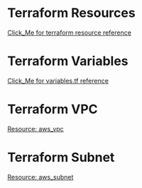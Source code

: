 # Terraform Resources

[Click_Me for terraform resource reference](https://registry.terraform.io/providers/hashicorp/aws/latest/docs/resources)

# Terraform Variables

[Click_Me for variables.tf reference](https://developer.hashicorp.com/terraform/language/values/variables)

# Terraform VPC

[Resource: aws_vpc](https://registry.terraform.io/providers/hashicorp/aws/latest/docs/resources/vpc)

# Terraform Subnet

[Resource: aws_subnet](https://registry.terraform.io/providers/hashicorp/aws/latest/docs/resources/subnet)

